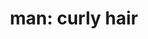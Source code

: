 ---
layout: people&body
title: "man: curly hair"
emoji: man_curly_hair
permalink: 👨‍🦱.html
image: assets/img/3moji/man_curly_hair.png
---
